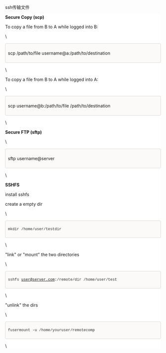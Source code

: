 ssh传输文件
<div>

<div>

<div
style="margin: 0px 0px 1em; padding: 0px; border: 0px; clear: both; font-style: normal; font-variant: normal; font-weight: normal; letter-spacing: normal; orphans: auto; text-align: left; text-indent: 0px; text-transform: none; white-space: normal; widows: 1; word-spacing: 0px; -webkit-text-stroke-width: 0px; background-color: rgb(255, 255, 255);">

<div>

**Secure Copy (scp)**

</div>

<div>

To copy a file from B to A while logged into B:

</div>

<div>

\

</div>

<div
style="box-sizing: border-box; padding: 8px; border-radius: 4px; border: 1px solid rgba(0, 0, 0, 0.14902); background-color: rgb(251, 250, 248);">

<div>

<div>

scp /path/to/file username@a:/path/to/destination

</div>

</div>

</div>

<div>

\

</div>

<div>

To copy a file from B to A while logged into A:

</div>

<div>

\

</div>

<div
style="box-sizing: border-box; padding: 8px; border-radius: 4px; border: 1px solid rgba(0, 0, 0, 0.14902); background-color: rgb(251, 250, 248);">

<div>

<div>

scp username@b:/path/to/file /path/to/destination

</div>

</div>

</div>

<div>

\

</div>

<div>

**Secure FTP (sftp)**

</div>

<div>

\

</div>

<div
style="box-sizing: border-box; padding: 8px; border-radius: 4px; border: 1px solid rgba(0, 0, 0, 0.14902); background-color: rgb(251, 250, 248);">

<div>

<div>

sftp username@server

</div>

</div>

</div>

<div>

\

</div>

<div>

<div
style="margin: 0px 0px 1em; padding: 0px; border: 0px; clear: both; font-style: normal; font-variant: normal; font-weight: normal; letter-spacing: normal; orphans: auto; text-align: left; text-indent: 0px; text-transform: none; white-space: normal; widows: 1; word-spacing: 0px; -webkit-text-stroke-width: 0px; background-color: rgb(255, 255, 255);">

<div>

**SSHFS**

</div>

<div>

install sshfs

</div>

<div>

create a empty dir

</div>

<div>

\

</div>

<div
style="-en-codeblock: true; box-sizing: border-box; padding: 8px; font-family: Monaco, Menlo, Consolas, &quot;Courier New&quot;, monospace; font-size: 12px; color: rgb(51, 51, 51); border-top-left-radius: 4px; border-top-right-radius: 4px; border-bottom-right-radius: 4px; border-bottom-left-radius: 4px; background-color: rgb(251, 250, 248); border: 1px solid rgba(0, 0, 0, 0.14902); background-position: initial initial; background-repeat: initial initial;">

<div>

<div>

mkdir /home/user/testdir

</div>

</div>

</div>

<div>

\

</div>

<div>

"link" or "mount" the two directories

</div>

<div>

\

</div>

<div
style="-en-codeblock: true; box-sizing: border-box; padding: 8px; font-family: Monaco, Menlo, Consolas, &quot;Courier New&quot;, monospace; font-size: 12px; color: rgb(51, 51, 51); border-top-left-radius: 4px; border-top-right-radius: 4px; border-bottom-right-radius: 4px; border-bottom-left-radius: 4px; background-color: rgb(251, 250, 248); border: 1px solid rgba(0, 0, 0, 0.14902); background-position: initial initial; background-repeat: initial initial;">

<div>

<div>

sshfs user@server.com:/remote/dir /home/user/test

</div>

</div>

</div>

<div>

\

</div>

<div>

"unlink" the dirs

</div>

<div>

\

</div>

<div
style="-en-codeblock: true; box-sizing: border-box; padding: 8px; font-family: Monaco, Menlo, Consolas, &quot;Courier New&quot;, monospace; font-size: 12px; color: rgb(51, 51, 51); border-top-left-radius: 4px; border-top-right-radius: 4px; border-bottom-right-radius: 4px; border-bottom-left-radius: 4px; background-color: rgb(251, 250, 248); border: 1px solid rgba(0, 0, 0, 0.14902); background-position: initial initial; background-repeat: initial initial;">

<div>

<div>

fusermount -u /home/youruser/remotecomp

</div>

</div>

</div>

<div>

\

</div>

</div>

</div>

</div>

</div>

</div>
